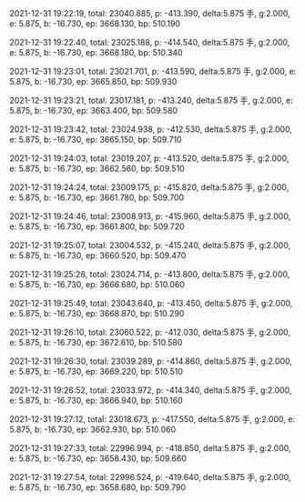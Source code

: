 2021-12-31 19:22:19, total: 23040.885, p: -413.390, delta:5.875 手, g:2.000, e: 5.875, b: -16.730, ep: 3668.130, bp: 510.190

2021-12-31 19:22:40, total: 23025.188, p: -414.540, delta:5.875 手, g:2.000, e: 5.875, b: -16.730, ep: 3668.180, bp: 510.340

2021-12-31 19:23:01, total: 23021.701, p: -413.590, delta:5.875 手, g:2.000, e: 5.875, b: -16.730, ep: 3665.850, bp: 509.930

2021-12-31 19:23:21, total: 23017.181, p: -413.240, delta:5.875 手, g:2.000, e: 5.875, b: -16.730, ep: 3663.400, bp: 509.580

2021-12-31 19:23:42, total: 23024.938, p: -412.530, delta:5.875 手, g:2.000, e: 5.875, b: -16.730, ep: 3665.150, bp: 509.710

2021-12-31 19:24:03, total: 23019.207, p: -413.520, delta:5.875 手, g:2.000, e: 5.875, b: -16.730, ep: 3662.560, bp: 509.510

2021-12-31 19:24:24, total: 23009.175, p: -415.820, delta:5.875 手, g:2.000, e: 5.875, b: -16.730, ep: 3661.780, bp: 509.700

2021-12-31 19:24:46, total: 23008.913, p: -415.960, delta:5.875 手, g:2.000, e: 5.875, b: -16.730, ep: 3661.800, bp: 509.720

2021-12-31 19:25:07, total: 23004.532, p: -415.240, delta:5.875 手, g:2.000, e: 5.875, b: -16.730, ep: 3660.520, bp: 509.470

2021-12-31 19:25:28, total: 23024.714, p: -413.800, delta:5.875 手, g:2.000, e: 5.875, b: -16.730, ep: 3666.680, bp: 510.060

2021-12-31 19:25:49, total: 23043.640, p: -413.450, delta:5.875 手, g:2.000, e: 5.875, b: -16.730, ep: 3668.870, bp: 510.290

2021-12-31 19:26:10, total: 23060.522, p: -412.030, delta:5.875 手, g:2.000, e: 5.875, b: -16.730, ep: 3672.610, bp: 510.580

2021-12-31 19:26:30, total: 23039.289, p: -414.860, delta:5.875 手, g:2.000, e: 5.875, b: -16.730, ep: 3669.220, bp: 510.510

2021-12-31 19:26:52, total: 23033.972, p: -414.340, delta:5.875 手, g:2.000, e: 5.875, b: -16.730, ep: 3666.940, bp: 510.160

2021-12-31 19:27:12, total: 23018.673, p: -417.550, delta:5.875 手, g:2.000, e: 5.875, b: -16.730, ep: 3662.930, bp: 510.060

2021-12-31 19:27:33, total: 22996.994, p: -418.850, delta:5.875 手, g:2.000, e: 5.875, b: -16.730, ep: 3658.430, bp: 509.660

2021-12-31 19:27:54, total: 22996.524, p: -419.640, delta:5.875 手, g:2.000, e: 5.875, b: -16.730, ep: 3658.680, bp: 509.790